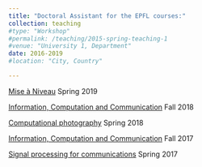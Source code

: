 ```yaml
---
title: "Doctoral Assistant for the EPFL courses:"
collection: teaching
#type: "Workshop"
#permalink: /teaching/2015-spring-teaching-1
#venue: "University 1, Department"
date: 2016-2019
#location: "City, Country"

---
```


[Mise à Niveau](https://man.epfl.ch/) Spring 2019

[Information, Computation and Communication](https://www.epfl.ch/schools/ic/education/icc/) Fall 2018

[Computational photography](http://edu.epfl.ch/coursebook/en/computational-photography-CS-413) Spring 2018

[Information, Computation and Communication](https://www.epfl.ch/schools/ic/education/icc/) Fall 2017

[Signal processing for communications](https://edu.epfl.ch/coursebook/en/signal-processing-for-communications-COM-303-1) Spring 2017
